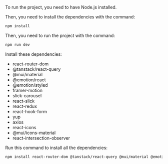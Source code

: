To run the project, you need to have Node.js installed.

Then, you need to install the dependencies with the command:

```bash
npm install
```

Then, you need to run the project with the command:

```bash
npm run dev
```

Install these dependencies:

- react-router-dom
- @tanstack/react-query
- @mui/material
- @emotion/react
- @emotion/styled
- framer-motion
- slick-carousel
- react-slick
- react-redux
- react-hook-form
- yup
- axios
- react-icons
- @mui/icons-material
- react-intersection-observer

Run this command to install all the dependencies:

```bash
npm install react-router-dom @tanstack/react-query @mui/material @emotion/react @emotion/styled framer-motion slick-carousel react-slick react-redux react-hook-form yup axios react-icons @mui/icons-material react-intersection-observer
```

